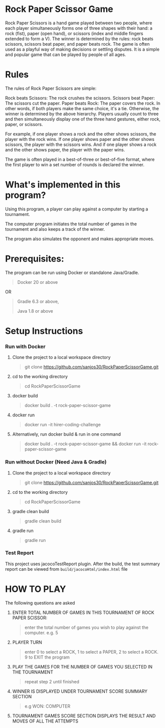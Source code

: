 # Rock Paper Scissor Game

Rock Paper Scissors is a hand game played between two people, where each player simultaneously forms one of three shapes with their hand: a rock (fist), paper (open hand), or scissors (index and middle fingers extended to form a V). The winner is determined by the rules: rock beats scissors, scissors beat paper, and paper beats rock. The game is often used as a playful way of making decisions or settling disputes. It is a simple and popular game that can be played by people of all ages.

# Rules

The rules of Rock Paper Scissors are simple:

Rock beats Scissors: The rock crushes the scissors.
Scissors beat Paper: The scissors cut the paper.
Paper beats Rock: The paper covers the rock.
In other words, if both players make the same choice, it's a tie. Otherwise, the winner is determined by the above hierarchy. Players usually count to three and then simultaneously display one of the three hand gestures, either rock, paper, or scissors.

For example, if one player shows a rock and the other shows scissors, the player with the rock wins. If one player shows paper and the other shows scissors, the player with the scissors wins. And if one player shows a rock and the other shows paper, the player with the paper wins.

The game is often played in a best-of-three or best-of-five format, where the first player to win a set number of rounds is declared the winner.


# What's implemented in this program?

Using this program, a player can play against a computer by starting a tournament.

The computer program initiates the total number of games in the tournament and also keeps a track of the winner.

The program also simulates the opponent and makes appropriate moves.

# Prerequisites:

The program can be run using Docker or standalone Java/Gradle.

>Docker 20 or above

OR

> Gradle 6.3 or above, 
>
> Java 1.8 or above


# Setup Instructions


### Run with Docker

1.  Clone the project to a local workspace directory
    >git clone https://github.com/sanjos30/RockPaperScissorGame.git
2.  cd to the working directory
    >cd RockPaperScissorGame
3.  docker build
    >docker build . -t rock-paper-scissor-game
4. docker run
   >docker run -it hirer-coding-challenge
5. Alternatively, run docker build & run in one command
   >docker build . -t rock-paper-scissor-game && docker run -it rock-paper-scissor-game


### Run without Docker (Need Java & Gradle) 
1.  Clone the project to a local workspace directory
    >git clone https://github.com/sanjos30/RockPaperScissorGame.git
2.  cd to the working directory
    >cd RockPaperScissorGame
3.  gradle clean build
    >gradle clean build
4.  gradle run
    >gradle run


### Test Report
This project uses jacocoTestReport plugin. After the build, the test summary report can be viewed from `build/jacocoHtml/index.html` file

# HOW TO PLAY

The following questions are asked

1. ENTER TOTAL NUMBER OF GAMES IN THIS TOURNAMENT OF ROCK PAPER SCISSOR:
    >enter the total number of games you wish to play against the computer. e.g. 5
2. PLAYER TURN
    >enter 0 to select a ROCK, 1 to select a PAPER, 2 to select a ROCK. 
    >9 to EXIT the program
3. PLAY THE GAMES FOR THE NUMBER OF GAMES YOU SELECTED IN THE TOURNAMENT
    >repeat step 2 until finished
4. WINNER IS DISPLAYED UNDER TOURNAMENT SCORE SUMMARY SECTION
    >e.g WON: COMPUTER
5. TOURNAMENT GAMES SCORE SECTION DISPLAYS THE RESULT AND MOVES OF ALL THE ATTEMPTS

